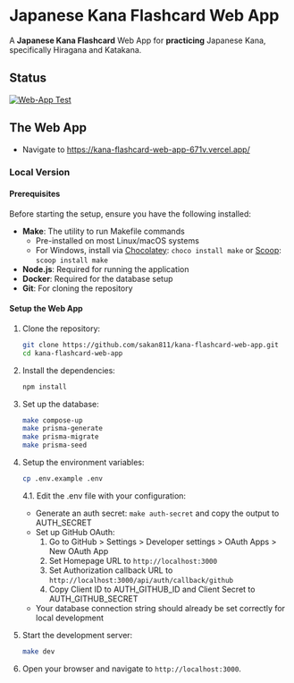 # Japanese Kana Flashcard Web App

A **Japanese Kana Flashcard** Web App for **practicing** Japanese Kana, specifically Hiragana and Katakana.

## Status

[![Web-App Test](https://github.com/sakan811/kana-flashcard-web-app/actions/workflows/test-app.yml/badge.svg)](https://github.com/sakan811/kana-flashcard-web-app/actions/workflows/test-app.yml)

## The Web App

- Navigate to <https://kana-flashcard-web-app-671v.vercel.app/>

### Local Version

#### Prerequisites

Before starting the setup, ensure you have the following installed:

- **Make**: The utility to run Makefile commands
  - Pre-installed on most Linux/macOS systems
  - For Windows, install via [Chocolatey](https://chocolatey.org/): `choco install make` or [Scoop](https://scoop.sh/): `scoop install make`
- **Node.js**: Required for running the application
- **Docker**: Required for the database setup
- **Git**: For cloning the repository

#### Setup the Web App

1. Clone the repository:

   ```bash
   git clone https://github.com/sakan811/kana-flashcard-web-app.git
   cd kana-flashcard-web-app
   ```

2. Install the dependencies:

   ```bash
   npm install
   ```

3. Set up the database:

   ```bash
   make compose-up
   make prisma-generate
   make prisma-migrate
   make prisma-seed
   ```

4. Setup the environment variables:

   ```bash
   cp .env.example .env
   ```

   4.1. Edit the .env file with your configuration:
      - Generate an auth secret: `make auth-secret` and copy the output to AUTH_SECRET
      - Set up GitHub OAuth:
        1. Go to GitHub > Settings > Developer settings > OAuth Apps > New OAuth App
        2. Set Homepage URL to `http://localhost:3000`
        3. Set Authorization callback URL to `http://localhost:3000/api/auth/callback/github`
        4. Copy Client ID to AUTH_GITHUB_ID and Client Secret to AUTH_GITHUB_SECRET
      - Your database connection string should already be set correctly for local development

5. Start the development server:

   ```bash
   make dev
   ```

6. Open your browser and navigate to `http://localhost:3000`.

